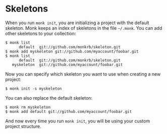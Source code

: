 Skeletons
=========

When you run `monk init`, you are initializing a project with the default skeleton. Monk keeps an index of skeletons in the file `~/.monk`. You can add other skeletons to your collection:

    $ monk list
          default  git://github.com/monkrb/skeleton.git
    $ monk add myskeleton git://github.com/myaccount/foobar.git
    $ monk list
          default  git://github.com/monkrb/skeleton.git
       myskeleton  git://github.com/myaccount/foobar.git

Now you can specify which skeleton you want to use when creating a new project:

    $ monk init -s myskeleton

You can also replace the default skeleton:

    $ monk rm myskeleton
    $ monk add default git://github.com/myaccount/foobar.git

And now every time you run `monk init`, you will be using your custom project structure.
